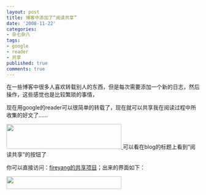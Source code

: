 ```yaml
---
layout: post
title: 博客中添加了“阅读共享”
date: '2008-11-22'
categories:
- 杂七杂八
tags:
- google
- reader
- 共享
published: true
comments: true
---
```

<p>在一些博客中很多人喜欢转载别人的东西，但是每次需要添加一个新的日志，然后操作，这些感觉也是比较繁琐的事情，</p>

<p>现在用google的reader可以很简单的转载了，现在就可以共享我在阅读过程中所收集的好文了……</p>

<p><a href="{{urls.media}}/2008/11/sendpix1.jpg"><img class="alignnone size-medium wp-image-280" title="sendpix1" src="{{urls.media}}/2008/11/sendpix1-300x65.jpg" alt="" width="300" height="65" />
</a>可以看在blog的标题上看到“阅读共享”的按钮了</p>

<p>你可以直接访问：<a href="https://www.google.com/reader/shared/17729877104157620646" target="_blank">fireyang的共享项目</a>；出来的界面如下：</p>

<p><a href="{{urls.media}}/2008/11/sendpix0.jpg"><img class="alignnone size-medium wp-image-281" title="sendpix0" src="{{urls.media}}/2008/11/sendpix0-300x33.jpg" alt="" width="300" height="33" /></a></p>
